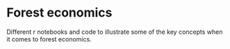 # Forest economics
Different r notebooks and code to illustrate some of the key concepts when it comes to forest economics. 

